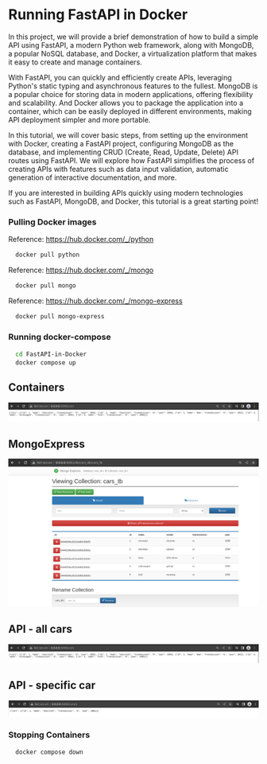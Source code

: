 
# Running FastAPI in Docker

In this project, we will provide a brief demonstration of how to build a simple API using FastAPI, a modern Python web framework, along with MongoDB, a popular NoSQL database, and Docker, a virtualization platform that makes it easy to create and manage containers.

With FastAPI, you can quickly and efficiently create APIs, leveraging Python's static typing and asynchronous features to the fullest. MongoDB is a popular choice for storing data in modern applications, offering flexibility and scalability. And Docker allows you to package the application into a container, which can be easily deployed in different environments, making API deployment simpler and more portable.

In this tutorial, we will cover basic steps, from setting up the environment with Docker, creating a FastAPI project, configuring MongoDB as the database, and implementing CRUD (Create, Read, Update, Delete) API routes using FastAPI. We will explore how FastAPI simplifies the process of creating APIs with features such as data input validation, automatic generation of interactive documentation, and more.

If you are interested in building APIs quickly using modern technologies such as FastAPI, MongoDB, and Docker, this tutorial is a great starting point!


### Pulling Docker images


Reference: https://hub.docker.com/_/python

```bash
  docker pull python
```
Reference: https://hub.docker.com/_/mongo

```bash
  docker pull mongo
```
Reference: https://hub.docker.com/_/mongo-express

```bash
  docker pull mongo-express
```
    
### Running docker-compose
```bash
  cd FastAPI-in-Docker
  docker compose up
```
## Containers
![alt text](https://github.com/viniciusmalagi/FastAPI-in-Docker/blob/main/images/api_cars.png?raw=true)

## MongoExpress
![alt text](https://github.com/viniciusmalagi/FastAPI-in-Docker/blob/main/images/mongoexpress.png?raw=true)

## API - all cars
![alt text](https://github.com/viniciusmalagi/FastAPI-in-Docker/blob/main/images/api_cars.png?raw=true)

## API - specific car
![alt text](https://github.com/viniciusmalagi/FastAPI-in-Docker/blob/main/images/car.png?raw=true)


### Stopping Containers
```bash
  docker compose down
```
